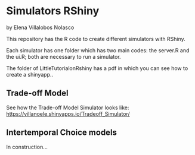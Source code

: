 # Simulators RShiny #
by Elena Villalobos Nolasco

This repository has the R code to create different simulators with RShiny.

Each simulator has one folder which has two main codes: the server.R and the ui.R; both are necessary to run a simulator.

The folder of LittleTutorialonRshiny has a pdf in which you can see how to create a shinyapp..

## Trade-off Model

See how the Trade-off Model Simulator looks like: https://villanoele.shinyapps.io/Tradeoff_Simulator/

## Intertemporal Choice models

In construction...
